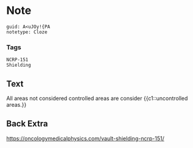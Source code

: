 # Note
```
guid: A<uJOy!{PA
notetype: Cloze
```

### Tags
```
NCRP-151
Shielding
```

## Text
All areas not considered controlled areas are consider {{c1::uncontrolled areas.}}

## Back Extra
<a href="https://oncologymedicalphysics.com/vault-shielding-ncrp-151/">https://oncologymedicalphysics.com/vault-shielding-ncrp-151/</a>
